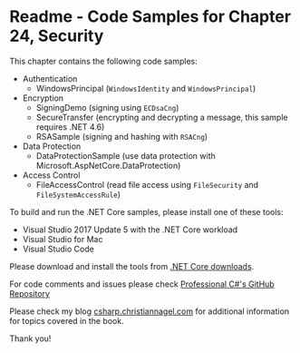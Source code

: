 # Readme - Code Samples for Chapter 24, Security

This chapter contains the following code samples:

* Authentication
    * WindowsPrincipal (`WindowsIdentity` and `WindowsPrincipal`)
* Encryption
    * SigningDemo (signing using `ECDsaCng`)
    * SecureTransfer (encrypting and decrypting a message, this sample requires .NET 4.6)
    * RSASample (signing and hashing with `RSACng`)
* Data Protection
    * DataProtectionSample (use data protection with Microsoft.AspNetCore.DataProtection)
* Access Control
    * FileAccessControl (read file access using `FileSecurity` and  `FileSystemAccessRule`)

To build and run the .NET Core samples, please install one of these tools:

* Visual Studio 2017 Update 5 with the .NET Core workload
* Visual Studio for Mac
* Visual Studio Code

Please download and install the tools from [.NET Core downloads](https://www.microsoft.com/net/core).
 
For code comments and issues please check [Professional C#'s GitHub Repository](https://github.com/ProfessionalCSharp/ProfessionalCSharp7)

Please check my blog [csharp.christiannagel.com](https://csharp.christiannagel.com "csharp.christiannagel.com") for additional information for topics covered in the book.

Thank you!